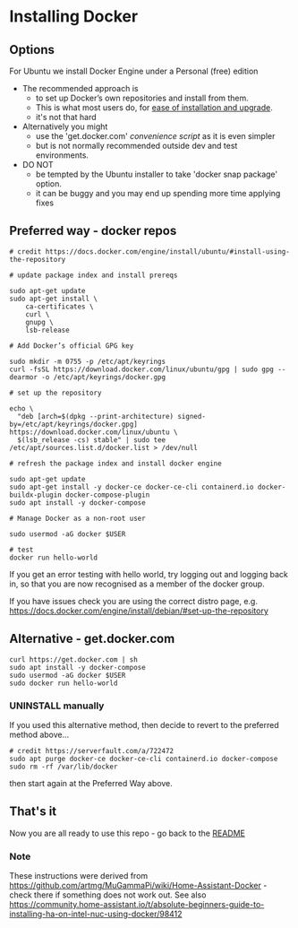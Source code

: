 
# Installing Docker


## Options


For Ubuntu we install Docker Engine under a Personal (free) edition

* The recommended approach is 
	- to set up Docker’s own repositories and install from them. 
	- This is what most users do, for [ease of installation and upgrade](https://docs.docker.com/install/linux/docker-ce/ubuntu/#install-docker-engine---community). 
	- it's not that hard
* Alternatively you might 
   - use the 'get.docker.com' _convenience script_ as it is even simpler 
   - but is not normally recommended outside dev and test environments. 
* DO NOT
	- be tempted by the Ubuntu installer to take 'docker snap package' option. 
	- it can be buggy and you may end up spending more time applying fixes


## Preferred way - docker repos


```
# credit https://docs.docker.com/engine/install/ubuntu/#install-using-the-repository

# update package index and install prereqs

sudo apt-get update
sudo apt-get install \
    ca-certificates \
    curl \
    gnupg \
    lsb-release

# Add Docker’s official GPG key

sudo mkdir -m 0755 -p /etc/apt/keyrings
curl -fsSL https://download.docker.com/linux/ubuntu/gpg | sudo gpg --dearmor -o /etc/apt/keyrings/docker.gpg

# set up the repository

echo \
  "deb [arch=$(dpkg --print-architecture) signed-by=/etc/apt/keyrings/docker.gpg] https://download.docker.com/linux/ubuntu \
  $(lsb_release -cs) stable" | sudo tee /etc/apt/sources.list.d/docker.list > /dev/null

# refresh the package index and install docker engine

sudo apt-get update
sudo apt-get install -y docker-ce docker-ce-cli containerd.io docker-buildx-plugin docker-compose-plugin
sudo apt install -y docker-compose

# Manage Docker as a non-root user

sudo usermod -aG docker $USER

# test
docker run hello-world
```

If you get an error testing with hello world, try logging out and logging back in, 
so that you are now recognised as a member of the docker group.

If you have issues check you are using the correct distro page, e.g. https://docs.docker.com/engine/install/debian/#set-up-the-repository

## Alternative - get.docker.com


```
curl https://get.docker.com | sh
sudo apt install -y docker-compose
sudo usermod -aG docker $USER
sudo docker run hello-world
```

### UNINSTALL manually

If you used this alternative method, then decide to revert to the preferred method above...

```
# credit https://serverfault.com/a/722472
sudo apt purge docker-ce docker-ce-cli containerd.io docker-compose
sudo rm -rf /var/lib/docker
```

then start again at the Preferred Way above.


## That's it

Now you are all ready to use this repo - go back to the [README](/README.md)

### Note

These instructions were derived from https://github.com/artmg/MuGammaPi/wiki/Home-Assistant-Docker - check there if something does not work out. See also https://community.home-assistant.io/t/absolute-beginners-guide-to-installing-ha-on-intel-nuc-using-docker/98412

